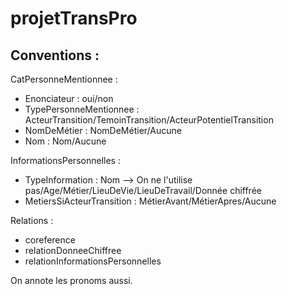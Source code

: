 # projetTransPro

## Conventions : 

CatPersonneMentionnee : 
- Enonciateur : oui/non
- TypePersonneMentionnee : ActeurTransition/TemoinTransition/ActeurPotentielTransition
- NomDeMétier : NomDeMétier/Aucune
- Nom : Nom/Aucune

InformationsPersonnelles : 
- TypeInformation : Nom --> On ne l'utilise pas/Age/Métier/LieuDeVie/LieuDeTravail/Donnée chiffrée
- MetiersSiActeurTransition : MétierAvant/MétierApres/Aucune

Relations : 
- coreference
- relationDonneeChiffree
- relationInformationsPersonnelles

On annote les pronoms aussi.